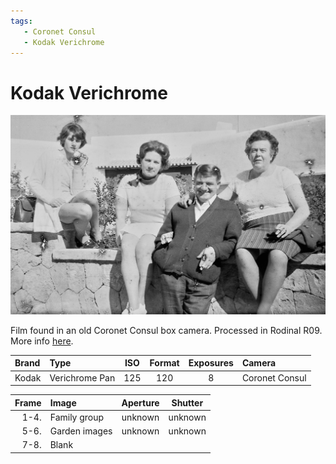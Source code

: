 ```yaml
---
tags:
   - Coronet Consul
   - Kodak Verichrome 
---
```

# Kodak Verichrome 
![](/img/20-4-4-Kodak-Verichrome-1.jpg)

Film found in an old Coronet Consul box camera. Processed in Rodinal R09. More info [here](/Stories/2020-04-11-lost-and-found). 

Brand|Type|ISO|Format|Exposures|Camera
:----|:---|:-:|:----:|:-------:|:-----
Kodak|Verichrome Pan|125|120|8|Coronet Consul

Frame|Image|Aperture|Shutter
--:|:----|:---:|:----:
1-4.|Family group|unknown|unknown
5-6.|Garden images|unknown|unknown
7-8.|Blank||

